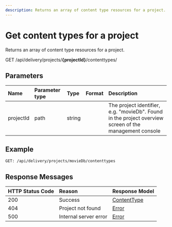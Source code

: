 ```yaml
---
description: Returns an array of content type resources for a project.
---
```

# Get content types for a project

Returns an array of content type resources for a project.

<span class="label label--get">GET</span> /api/delivery/projects/**{projectId}**/contenttypes/

## Parameters

|Name|Parameter type|Type|Format|Description|
|:-|:-|:-|:-|:-|
|projectId|path|string| |The project identifier, e.g. "movieDb". Found in the project overview screen of the management console|

## Example

```http
GET: /api/delivery/projects/movieDb/contenttypes
```

## Response Messages

|HTTP Status Code|Reason|Response Model|
|:-|:-|:-|
|200|Success|[ContentType](/model/content-type.md)|
|404|Project not found|[Error](/key-concepts/errors.md)|
|500|Internal server error|[Error](/key-concepts/errors.md)|
